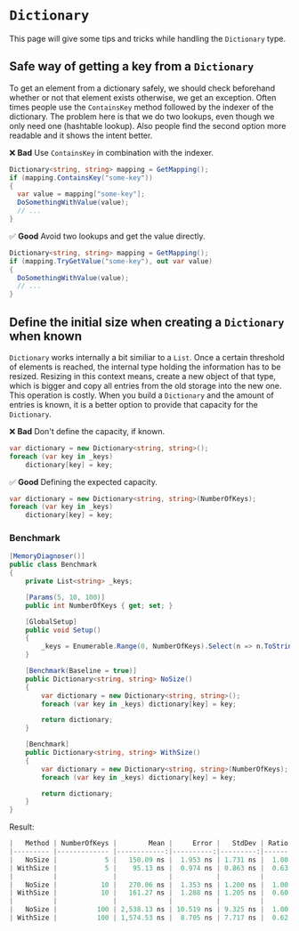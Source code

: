 # `Dictionary`
This page will give some tips and tricks while handling the `Dictionary` type.

## Safe way of getting a key from a `Dictionary`
To get an element from a dictionary safely, we should check beforehand whether or not that element exists otherwise, we get an exception. Often times people use the `ContainsKey` method followed by the indexer of the dictionary. The problem here is that we do two lookups, even though we only need one (hashtable lookup). Also people find the second option more readable and it shows the intent better.

❌ **Bad** Use `ContainsKey` in combination with the indexer.
```csharp
Dictionary<string, string> mapping = GetMapping();
if (mapping.ContainsKey("some-key"))
{
  var value = mapping["some-key"];
  DoSomethingWithValue(value);
  // ...
}
```

✅ **Good** Avoid two lookups and get the value directly.
```csharp
Dictionary<string, string> mapping = GetMapping();
if (mapping.TryGetValue("some-key"), out var value)
{
  DoSomethingWithValue(value);
  // ...
}
```

## Define the initial size when creating a `Dictionary` when known
`Dictionary` works internally a bit similiar to a `List`. Once a certain threshold of elements is reached, the internal type holding the information has to be resized. Resizing in this context means, create a new object of that type, which is bigger and copy all entries from the old storage into the new one. This operation is costly. When you build a `Dictionary` and the amount of entries is known, it is a better option to provide that capacity for the `Dictionary`.

❌ **Bad** Don't define the capacity, if known.
```csharp
var dictionary = new Dictionary<string, string>();
foreach (var key in _keys)
    dictionary[key] = key;
```

✅ **Good** Defining the expected capacity.
```csharp
var dictionary = new Dictionary<string, string>(NumberOfKeys);
foreach (var key in _keys) 
    dictionary[key] = key;
```

### Benchmark
```csharp
[MemoryDiagnoser()]
public class Benchmark
{
    private List<string> _keys;

    [Params(5, 10, 100)]
    public int NumberOfKeys { get; set; }

    [GlobalSetup]
    public void Setup()
    {
        _keys = Enumerable.Range(0, NumberOfKeys).Select(n => n.ToString()).ToList();
    }

    [Benchmark(Baseline = true)]
    public Dictionary<string, string> NoSize()
    {
        var dictionary = new Dictionary<string, string>();
        foreach (var key in _keys) dictionary[key] = key;

        return dictionary;
    }

    [Benchmark]
    public Dictionary<string, string> WithSize()
    {
        var dictionary = new Dictionary<string, string>(NumberOfKeys);
        foreach (var key in _keys) dictionary[key] = key;

        return dictionary;
    }
}
```

Result:
```csharp
|   Method | NumberOfKeys |        Mean |     Error |   StdDev | Ratio |   Gen0 | Allocated | Alloc Ratio |
|--------- |------------- |------------:|----------:|---------:|------:|-------:|----------:|------------:|
|   NoSize |            5 |   150.09 ns |  1.953 ns | 1.731 ns |  1.00 | 0.2217 |     464 B |        1.00 |
| WithSize |            5 |    95.13 ns |  0.974 ns | 0.863 ns |  0.63 | 0.1568 |     328 B |        0.71 |
|          |              |             |           |          |       |        |           |             |
|   NoSize |           10 |   270.06 ns |  1.353 ns | 1.200 ns |  1.00 | 0.4740 |     992 B |        1.00 |
| WithSize |           10 |   161.27 ns |  1.288 ns | 1.205 ns |  0.60 | 0.2103 |     440 B |        0.44 |
|          |              |             |           |          |       |        |           |             |
|   NoSize |          100 | 2,538.13 ns | 10.519 ns | 9.325 ns |  1.00 | 4.8714 |   10192 B |        1.00 |
| WithSize |          100 | 1,574.53 ns |  8.705 ns | 7.717 ns |  0.62 | 1.4935 |    3128 B |        0.31 |
```